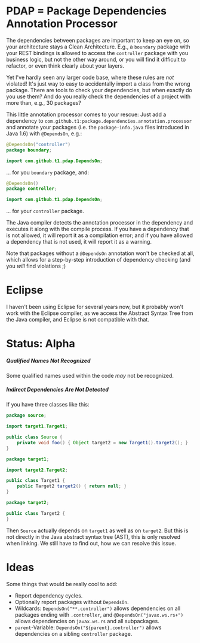 # PDAP = Package Dependencies Annotation Processor

The dependencies between packages are important to keep an eye on, so your architecture stays a Clean Architecture.
E.g., a `boundary` package with your REST bindings is allowed to access the `controller` package with you business logic,
but not the other way around, or you will find it difficult to refactor, or even think clearly about your layers.

Yet I've hardly seen any larger code base, where these rules are *not* violated!
It's just way to easy to accidentally import a class from the wrong package.
There are tools to check your dependencies, but when exactly do you use them?
And do you really check the dependencies of a project with more than, e.g., 30 packages?

This little annotation processor comes to your rescue:
Just add a dependency to `com.github.t1:package.dependencies.annotation.processor`
and annotate your packages (i.e. the `package-info.java` files introduced in Java 1.6) with `@DependsOn`, e.g.:

```java
@DependsOn("controller")
package boundary;

import com.github.t1.pdap.DependsOn;
```

... for you `boundary` package, and:

```java
@DependsOn()
package controller;

import com.github.t1.pdap.DependsOn;
```

... for your `controller` package.

The Java compiler detects the annotation processor in the dependency and executes it along with the compile process.
If you have a dependency that is not allowed, it will report it as a compilation error;
and if you have allowed a dependency that is not used, it will report it as a warning.

Note that packages without a `@DependsOn` annotation won't be checked at all,
which allows for a step-by-step introduction of dependency checking (and you *will* find violations ;)


# Eclipse

I haven't been using Eclipse for several years now, but it probably won't work with the Eclipse compiler,
as we access the Abstract Syntax Tree from the Java compiler, and Eclipse is not compatible with that.


# Status: Alpha

##### Qualified Names Not Recognized

Some qualified names used within the code *may* not be recognized.


##### Indirect Dependencies Are Not Detected

If you have three classes like this:

```java
package source;

import target1.Target1;

public class Source {
    private void foo() { Object target2 = new Target1().target2(); }
}
```

```java
package target1;

import target2.Target2;

public class Target1 {
    public Target2 target2() { return null; }
}
```

```java
package target2;

public class Target2 {
}
```

Then `Source` actually depends on `target1` as well as on `target2`.
But this is not directly in the Java abstract syntax tree (AST), this is only resolved when linking.
We still have to find out, how we can resolve this issue.


# Ideas

Some things that would be really cool to add:

* Report dependency cycles.
* Optionally report packages without `DependsOn`.
* Wildcards: `DependsOn("**.controller")` allows dependencies on all packages ending with `.controller`,
  and `@DependsOn("javax.ws.rs+")` allows dependencies on `javax.ws.rs` and all subpackages.
* `parent`-Variable: `DependsOn("${parent}.controller")` allows dependencies on a sibling `controller` package.
